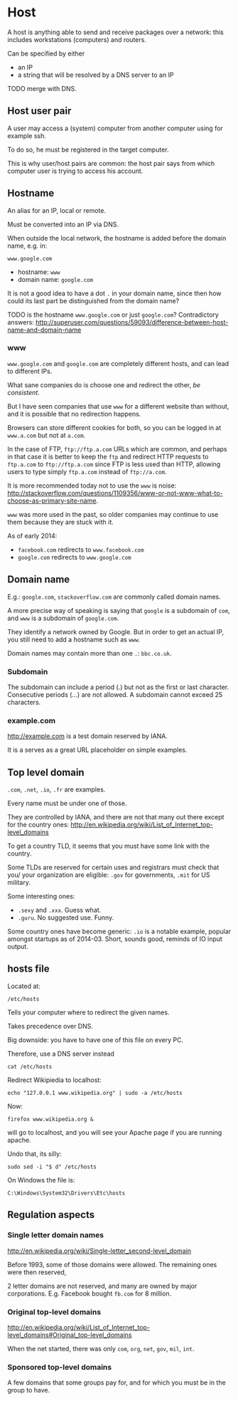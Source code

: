 # Host

A host is anything able to send and receive packages over a network: this includes workstations (computers) and routers.

Can be specified by either

- an IP
- a string that will be resolved by a DNS server to an IP

TODO merge with DNS.

## Host user pair

A user may access a (system) computer from another computer using for example ssh.

To do so, he must be registered in the target computer.

This is why user/host pairs are common: the host pair says from which computer user is trying to access his account.

## Hostname

An alias for an IP, local or remote.

Must be converted into an IP via DNS.

When outside the local network, the hostname is added before the domain name, e.g. in:

    www.google.com

- hostname: `www`
- domain name: `google.com`

It is not a good idea to have a dot `.` in your domain name, since then how could its last part be distinguished from the domain name?

TODO is the hostname `www.google.com` or just `google.com`? Contradictory answers: <http://superuser.com/questions/59093/difference-between-host-name-and-domain-name>

### www

`www.google.com` and `google.com` are completely different hosts, and can lead to different IPs.

What sane companies do is choose one and redirect the other, *be consistent*.

But I have seen companies that use `www` for a different website than without, and it is possible that no redirection happens.

Browsers can store different cookies for both, so you can be logged in at `www.a.com` but not at `a.com`.

In the case of FTP, `ftp://ftp.a.com` URLs which are common, and perhaps in that case it is better to keep the `ftp` and redirect HTTP requests to `ftp.a.com` to `ftp://ftp.a.com` since FTP is less used than HTTP, allowing users to type simply `ftp.a.com` instead of `ftp://a.com`.

It is more recommended today not to use the `www` is noise: <http://stackoverflow.com/questions/1109356/www-or-not-www-what-to-choose-as-primary-site-name>.

`www` was more used in the past, so older companies may continue to use them because they are stuck with it.

As of early 2014:

- `facebook.com` redirects to `www.facebook.com`
- `google.com` redirects to `www.google.com`

## Domain name

E.g.: `google.com`, `stackoverflow.com` are commonly called domain names.

A more precise way of speaking is saying that `google` is a subdomain of `com`, and `www` is a subdomain of `google.com`.

They identify a network owned by Google. But in order to get an actual IP, you still need to add a hostname such as `www`.

Domain names may contain more than one `.`: `bbc.co.uk`.

### Subdomain

The subdomain can include a period (.) but not as the first or last character. Consecutive periods (...) are not allowed. A subdomain cannot exceed 25 characters.

### example.com

<http://example.com> is a test domain reserved by IANA.

It is a serves as a great URL placeholder on simple examples.

## Top level domain

`.com`, `.net`, `.io`, `.fr` are examples.

Every name must be under one of those.

They are controlled by IANA, and there are not that many out there except for the country ones: <http://en.wikipedia.org/wiki/List_of_Internet_top-level_domains>

To get a country TLD, it seems that you must have some link with the country.

Some TLDs are reserved for certain uses and registrars must check that you/ your organization are eligible: `.gov` for governments, `.mit` for US military.

Some interesting ones:

- `.sexy` and `.xxx`. Guess what.
- `.guru`. No suggested use. Funny.

Some country ones have become generic: `.io` is a notable example, popular amongst startups as of 2014-03. Short, sounds good, reminds of IO input output.

## hosts file

Located at:

    /etc/hosts

Tells your computer where to redirect the given names.

Takes precedence over DNS.

Big downside: you have to have one of this file on every PC.

Therefore, use a DNS server instead

    cat /etc/hosts

Redirect Wikipiedia to localhost:

    echo "127.0.0.1 www.wikipedia.org" | sudo -a /etc/hosts

Now:

    firefox www.wikipedia.org &

will go to localhost, and you will see your Apache page if you are running apache.

Undo that, its silly:

    sudo sed -i "$ d" /etc/hosts

On Windows the file is:

    C:\Windows\System32\Drivers\Etc\hosts

## Regulation aspects

### Single letter domain names

<http://en.wikipedia.org/wiki/Single-letter_second-level_domain>

Before 1993, some of those domains were allowed. The remaining ones were then reserved, 

2 letter domains are not reserved, and many are owned by major corporations. E.g. Facebook bought `fb.com` for 8 million.

### Original top-level domains

<http://en.wikipedia.org/wiki/List_of_Internet_top-level_domains#Original_top-level_domains>

When the net started, there was only `com`, `org`, `net`, `gov`, `mil`, `int`.

### Sponsored top-level domains

A few domains that some groups pay for, and for which you must be in the group to have.
